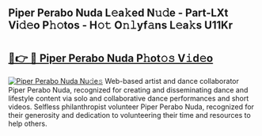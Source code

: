 ## Piper Perabo Nuda L𝚎a𝚔ed N𝚞𝚍e - Part-LXt Vi𝚍𝚎o P𝚑𝚘tos - H𝚘𝚝 O𝚗𝚕yf𝚊ns L𝚎a𝚔s U11Kr

# <h2><a href="http://kf71i8l.oniu.top/?m=Piper+Perabo+Nuda">🔗👉 🔴 Piper Perabo Nuda P𝚑ot𝚘𝚜 V𝚒d𝚎o</a></h2>

[![Piper Perabo Nuda Nu𝚍e𝚜](https://i.imgur.com/0qMVB7G.gif)](http://kf71i8l.oniu.top/?m=Piper+Perabo+Nuda)
Web-based artist and dance collaborator Piper Perabo Nuda, recognized for creating and disseminating dance and lifestyle content via solo and collaborative dance performances and short videos. Selfless philanthropist volunteer Piper Perabo Nuda, recognized for their generosity and dedication to volunteering their time and resources to help others.  

